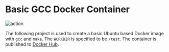 # Basic GCC Docker Container #

![action](https://github.com/jmciver/docker-gcc-riscv64/actions/workflows/main.yml/badge.svg)

The following project is used to create a basic Ubuntu based Docker
image with `gcc` and `make`. The `WORKDIR` is specified to be
`/test`. The container is published to [Docker
Hub](https://hub.docker.com/r/jmciver/ubuntu-gcc-riscv64).
